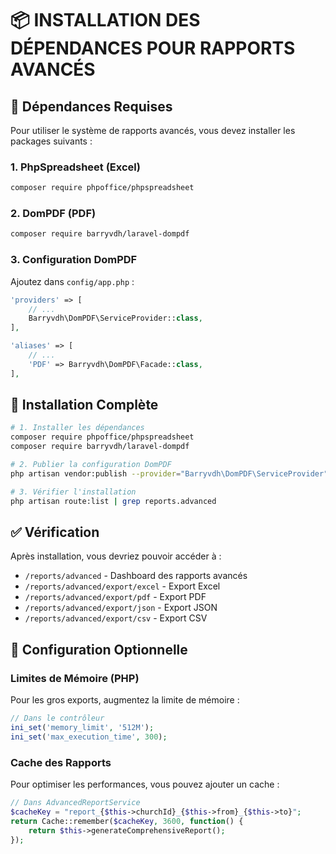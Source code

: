 # 📦 INSTALLATION DES DÉPENDANCES POUR RAPPORTS AVANCÉS

## 🎯 **Dépendances Requises**

Pour utiliser le système de rapports avancés, vous devez installer les packages suivants :

### **1. PhpSpreadsheet (Excel)**
```bash
composer require phpoffice/phpspreadsheet
```

### **2. DomPDF (PDF)**
```bash
composer require barryvdh/laravel-dompdf
```

### **3. Configuration DomPDF**
Ajoutez dans `config/app.php` :
```php
'providers' => [
    // ...
    Barryvdh\DomPDF\ServiceProvider::class,
],

'aliases' => [
    // ...
    'PDF' => Barryvdh\DomPDF\Facade::class,
],
```

## 🚀 **Installation Complète**

```bash
# 1. Installer les dépendances
composer require phpoffice/phpspreadsheet
composer require barryvdh/laravel-dompdf

# 2. Publier la configuration DomPDF
php artisan vendor:publish --provider="Barryvdh\DomPDF\ServiceProvider"

# 3. Vérifier l'installation
php artisan route:list | grep reports.advanced
```

## ✅ **Vérification**

Après installation, vous devriez pouvoir accéder à :
- `/reports/advanced` - Dashboard des rapports avancés
- `/reports/advanced/export/excel` - Export Excel
- `/reports/advanced/export/pdf` - Export PDF
- `/reports/advanced/export/json` - Export JSON
- `/reports/advanced/export/csv` - Export CSV

## 🔧 **Configuration Optionnelle**

### **Limites de Mémoire (PHP)**
Pour les gros exports, augmentez la limite de mémoire :
```php
// Dans le contrôleur
ini_set('memory_limit', '512M');
ini_set('max_execution_time', 300);
```

### **Cache des Rapports**
Pour optimiser les performances, vous pouvez ajouter un cache :
```php
// Dans AdvancedReportService
$cacheKey = "report_{$this->churchId}_{$this->from}_{$this->to}";
return Cache::remember($cacheKey, 3600, function() {
    return $this->generateComprehensiveReport();
});
```

